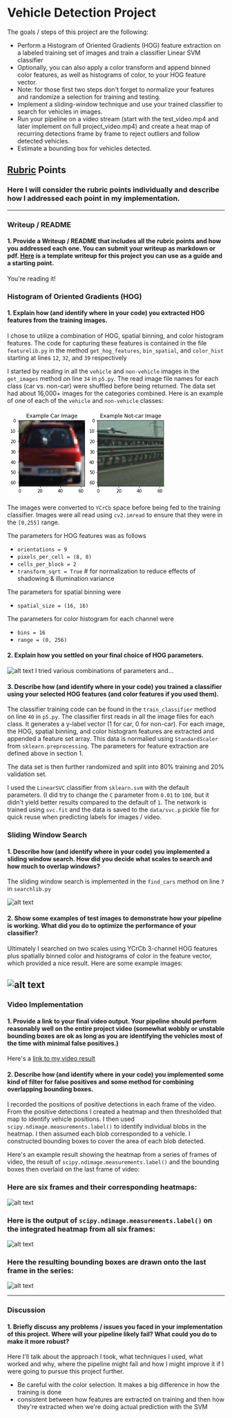 # Vehicle Detection Project

The goals / steps of this project are the following:

* Perform a Histogram of Oriented Gradients (HOG) feature extraction on a labeled training set of images and train a classifier Linear SVM classifier
* Optionally, you can also apply a color transform and append binned color features, as well as histograms of color, to your HOG feature vector.
* Note: for those first two steps don't forget to normalize your features and randomize a selection for training and testing.
* Implement a sliding-window technique and use your trained classifier to search for vehicles in images.
* Run your pipeline on a video stream (start with the test_video.mp4 and later implement on full project_video.mp4) and create a heat map of recurring detections frame by frame to reject outliers and follow detected vehicles.
* Estimate a bounding box for vehicles detected.

[//]: # (Image References)
[car-not-car]: ./writeup/car-not-car.png
[image2]: ./examples/HOG_example.jpg
[image3]: ./examples/sliding_windows.jpg
[image4]: ./examples/sliding_window.jpg
[image5]: ./examples/bboxes_and_heat.png
[image6]: ./examples/labels_map.png
[image7]: ./examples/output_bboxes.png
[video1]: ./project_video.mp4

## [Rubric](https://review.udacity.com/#!/rubrics/513/view) Points
### Here I will consider the rubric points individually and describe how I addressed each point in my implementation.

---
### Writeup / README

#### 1. Provide a Writeup / README that includes all the rubric points and how you addressed each one.  You can submit your writeup as markdown or pdf.  [Here](https://github.com/udacity/CarND-Vehicle-Detection/blob/master/writeup_template.md) is a template writeup for this project you can use as a guide and a starting point.

You're reading it!

### Histogram of Oriented Gradients (HOG)

#### 1. Explain how (and identify where in your code) you extracted HOG features from the training images.

I chose to utilize a combination of HOG, spatial binning, and color histogram features.
The code for capturing these features is contained in the file `featurelib.py` in the method `get_hog_features`, `bin_spatial`, and `color_hist` starting at lines `12`, `32`, and `39` respectively

I started by reading in all the `vehicle` and `non-vehicle` images in the `get_images` method on line `34` in `p5.py`. The read image file names for each class (car vs. non-car) were shuffled before being returned. The data set had about 16,000+ images for the categories combined. Here is an example of one of each of the `vehicle` and `non-vehicle` classes:

![alt text][car-not-car]

The images were converted to `YCrCb` space before being fed to the training classifier. Images were all read using `cv2.imread` to ensure that they were in the `[0,255]` range.

The parameters for HOG features was as follows
* `orientations = 9`
* `pixels_per_cell = (8, 8)`
* `cells_per_block = 2`
* `transform_sqrt = True` # for normalization to reduce effects of shadowing & illumination variance

The parameters for spatial binning were
* `spatial_size = (16, 16)`

The parameters for color histogram for each channel were
* `bins = 16`
* `range = (0, 256)`

#### 2. Explain how you settled on your final choice of HOG parameters.
![alt text][image2]
I tried various combinations of parameters and...

#### 3. Describe how (and identify where in your code) you trained a classifier using your selected HOG features (and color features if you used them).

The classifier training code can be found in the `train_classifier` method on line `40` in `p5.py`. The classifier first reads in all the image files for each class. It generates a y-label vector (1 for car, 0 for non-car). For each image, the HOG, spatial binning, and color histogram features are extracted and appended a feature set array. This data is normalied using `StandardScaler` from `sklearn.preprocessing`. The parameters for feature extraction are defined above in section 1.

The data set is then further randomized and split into 80% training and 20% validation set.

I used the `LinearSVC` classifier from `sklearn.svm` with the default parameters. (I did try to change the `C` parameter from `0.01` to `100`, but it didn't yield better results compared to the default of `1`. The network is trained using `svc.fit` and the data is saved to the `data/svc.p` pickle file for quick reuse when predicting labels for images / video.

### Sliding Window Search

#### 1. Describe how (and identify where in your code) you implemented a sliding window search.  How did you decide what scales to search and how much to overlap windows?

The sliding window search is implemented in the `find_cars` method on line `7` in `searchlib.py`

![alt text][image3]

#### 2. Show some examples of test images to demonstrate how your pipeline is working.  What did you do to optimize the performance of your classifier?

Ultimately I searched on two scales using YCrCb 3-channel HOG features plus spatially binned color and histograms of color in the feature vector, which provided a nice result.  Here are some example images:

![alt text][image4]
---

### Video Implementation

#### 1. Provide a link to your final video output.  Your pipeline should perform reasonably well on the entire project video (somewhat wobbly or unstable bounding boxes are ok as long as you are identifying the vehicles most of the time with minimal false positives.)
Here's a [link to my video result](./output_project_video.mp4)


#### 2. Describe how (and identify where in your code) you implemented some kind of filter for false positives and some method for combining overlapping bounding boxes.

I recorded the positions of positive detections in each frame of the video.  From the positive detections I created a heatmap and then thresholded that map to identify vehicle positions.  I then used `scipy.ndimage.measurements.label()` to identify individual blobs in the heatmap.  I then assumed each blob corresponded to a vehicle.  I constructed bounding boxes to cover the area of each blob detected.

Here's an example result showing the heatmap from a series of frames of video, the result of `scipy.ndimage.measurements.label()` and the bounding boxes then overlaid on the last frame of video:

### Here are six frames and their corresponding heatmaps:

![alt text][image5]

### Here is the output of `scipy.ndimage.measurements.label()` on the integrated heatmap from all six frames:
![alt text][image6]

### Here the resulting bounding boxes are drawn onto the last frame in the series:
![alt text][image7]



---

### Discussion

#### 1. Briefly discuss any problems / issues you faced in your implementation of this project.  Where will your pipeline likely fail?  What could you do to make it more robust?

Here I'll talk about the approach I took, what techniques I used, what worked and why, where the pipeline might fail and how I might improve it if I were going to pursue this project further.

* Be careful with the color selection. It makes a big difference in how the training is done
* consistent between how features are extracted on training and then how they're extracted when we're doing actual prediction with the SVM

